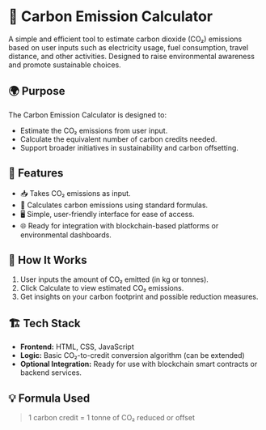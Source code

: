 # 🧮 Carbon Emission Calculator
A simple and efficient tool to estimate carbon dioxide (CO₂) emissions based on user inputs such as electricity usage, fuel consumption, travel distance, and other activities. Designed to raise environmental awareness and promote sustainable choices.

## 🌍 Purpose
The Carbon Emission Calculator is designed to:
- Estimate the CO₂ emissions from user input.
- Calculate the equivalent number of carbon credits needed.
- Support broader initiatives in sustainability and carbon offsetting.

## 🔧 Features
- 📥 Takes CO₂ emissions as input.
- 🧮 Calculates carbon emissions using standard formulas.
- 🖥️ Simple, user-friendly interface for ease of access.
- 🌐 Ready for integration with blockchain-based platforms or environmental dashboards.

## 📌 How It Works
1. User inputs the amount of CO₂ emitted (in kg or tonnes).
2. Click Calculate to view estimated CO₂ emissions.
3. Get insights on your carbon footprint and possible reduction measures.

## 🏗️ Tech Stack
- **Frontend:** HTML, CSS, JavaScript
- **Logic:** Basic CO₂-to-credit conversion algorithm (can be extended)
- **Optional Integration:** Ready for use with blockchain smart contracts or backend services.

## 💡 Formula Used
> 1 carbon credit = 1 tonne of CO₂ reduced or offset
